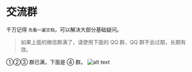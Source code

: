 # 交流群

千万记得 `先看一遍文档`，可以解决大部分基础疑问。

<!-- ![alt text](https://oss.laf.run/ukw0y1-site/unibest-discussion-group/wechat.jpg) -->
<!-- 上面的固定地址的方式会导致刷新后还是旧的图片，所以使用下面这种动态地址的方式。 -->
<FreshImage src="https://oss.laf.run/ukw0y1-site/unibest-discussion-group/wechat.jpg" alt="微信群二维码" />

> 如果上面的微信群满了，请使用下面的 QQ 群，QQ 群不会过期，长期有效。

①②③ 群已满，下面是 ④ 群。
![alt text](https://oss.laf.run/ukw0y1-site/unibest-discussion-group/qq.jpg)
